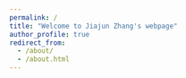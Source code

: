 ```yaml
---
permalink: /
title: "Welcome to Jiajun Zhang's webpage"
author_profile: true
redirect_from: 
  - /about/
  - /about.html
---
```

